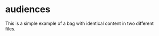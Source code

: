 audiences
=========

This is a simple example of a bag with identical content in two different files. 

